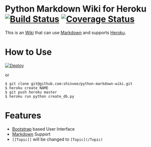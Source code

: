 # Python Markdown Wiki for Heroku [![Build Status](https://travis-ci.org/shinvee/python-markdown-wiki.svg)](https://travis-ci.org/shinvee/python-markdown-wiki) [![Coverage Status](https://coveralls.io/repos/shinvee/python-markdown-wiki/badge.svg?branch=master&service=github)](https://coveralls.io/github/shinvee/python-markdown-wiki?branch=master)

This is an [Wiki][2] that can use [Markdown][3] and supports [Heroku][1].

# How to Use
[![Deploy](https://www.herokucdn.com/deploy/button.svg)](https://heroku.com/deploy)

or

    $ git clone git@github.com:shinvee/python-markdown-wiki.git
    $ heroku create NAME
    $ git push heroku master
    $ heroku run python create_db.py

# Features
 - [Bootstrap][4] based User Interface
 - [Markdown][3] Support
 - `[[Topic]]` will be changed to `[Topic](/Topic)`

  [1]: http://heroku.com/
  [2]: http://en.wikipedia.org/wiki/Wiki
  [3]: http://daringfireball.net/projects/markdown/
  [4]: http://getbootstrap.com/
